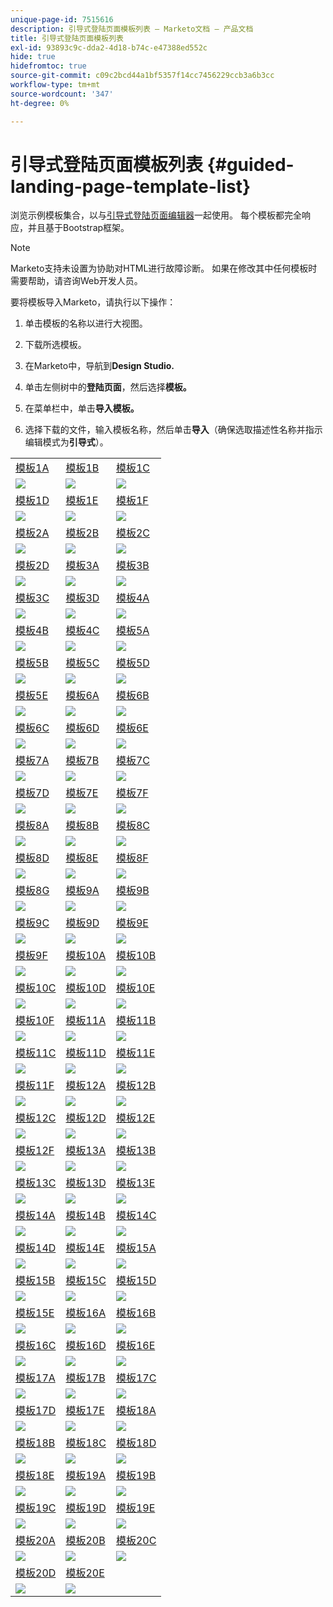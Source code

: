 ```yaml
---
unique-page-id: 7515616
description: 引导式登陆页面模板列表 — Marketo文档 — 产品文档
title: 引导式登陆页面模板列表
exl-id: 93893c9c-dda2-4d18-b74c-e47388ed552c
hide: true
hidefromtoc: true
source-git-commit: c09c2bcd44a1bf5357f14cc7456229ccb3a6b3cc
workflow-type: tm+mt
source-wordcount: '347'
ht-degree: 0%

---
```


# 引导式登陆页面模板列表 {#guided-landing-page-template-list}

浏览示例模板集合，以与[引导式登陆页面编辑器](/help/marketo/product-docs/demand-generation/landing-pages/guided-landing-pages/create-a-guided-landing-page.md)一起使用。 每个模板都完全响应，并且基于Bootstrap框架。

>[!NOTE]
>
>Marketo支持未设置为协助对HTML进行故障诊断。 如果在修改其中任何模板时需要帮助，请咨询Web开发人员。

要将模板导入Marketo，请执行以下操作：

1. 单击模板的名称以进行大视图。
1. 下载所选模板。
1. 在Marketo中，导航到&#x200B;**Design Studio.**
1. 单击左侧树中的&#x200B;**登陆页面**，然后选择&#x200B;**模板。**

1. 在菜单栏中，单击&#x200B;**导入模板。**
1. 选择下载的文件，输入模板名称，然后单击&#x200B;**导入**（确保选取描述性名称并指示编辑模式为&#x200B;**引导式**）。

|  |  |  |
|---|---|---|
| [模板1A](guided-landing-page-templates/template-1a.md) | [模板1B](guided-landing-page-templates/template-1b.md) | [模板1C](guided-landing-page-templates/template-1c.md) |
| ![](assets/1a.jpg) | ![](assets/1b.jpg) | ![](assets/1c.jpg) |
| [模板1D](guided-landing-page-templates/template-1d.md) | [模板1E](guided-landing-page-templates/template-1e.md) | [模板1F](guided-landing-page-templates/template-1f.md) |
| ![](assets/1d.jpg) | ![](assets/1e.jpg) | ![](assets/1f.jpg) |
| [模板2A](guided-landing-page-templates/template-2a.md) | [模板2B](guided-landing-page-templates/template-2b.md) | [模板2C](guided-landing-page-templates/template-2c.md) |
| ![](assets/2a.jpg) | ![](assets/2b.jpg) | ![](assets/2c.jpg) |
| [模板2D](guided-landing-page-templates/template-2d.md) | [模板3A](guided-landing-page-templates/template-3a.md) | [模板3B](guided-landing-page-templates/template-3b.md) |
| ![](assets/2d.jpg) | ![](assets/3a.jpg) | ![](assets/3b.jpg) |
| [模板3C](guided-landing-page-templates/template-3c.md) | [模板3D](guided-landing-page-templates/template-3d.md) | [模板4A](guided-landing-page-templates/template-4a.md) |
| ![](assets/3c.jpg) | ![](assets/3d.jpg) | ![](assets/4a.jpg) |
| [模板4B](guided-landing-page-templates/template-4b.md) | [模板4C](guided-landing-page-templates/template-4c.md) | [模板5A](guided-landing-page-templates/template-5a.md) |
| ![](assets/4b.jpg) | ![](assets/4c.jpg) | ![](assets/5a.jpg) |
| [模板5B](guided-landing-page-templates/template-5b.md) | [模板5C](guided-landing-page-templates/template-5c.md) | [模板5D](guided-landing-page-templates/template-5d.md) |
| ![](assets/5b.jpg) | ![](assets/5c.jpg) | ![](assets/5d.jpg) |
| [模板5E](guided-landing-page-templates/template-5e.md) | [模板6A](guided-landing-page-templates/template-6a.md) | [模板6B](guided-landing-page-templates/template-6b.md) |
| ![](assets/5e.jpg) | ![](assets/6a.jpg) | ![](assets/6b.jpg) |
| [模板6C](guided-landing-page-templates/template-6c.md) | [模板6D](guided-landing-page-templates/template-6d.md) | [模板6E](guided-landing-page-templates/template-6e.md) |
| ![](assets/6c.jpg) | ![](assets/6d.jpg) | ![](assets/6e.jpg) |
| [模板7A](guided-landing-page-templates/template-7a.md) | [模板7B](guided-landing-page-templates/template-7b.md) | [模板7C](guided-landing-page-templates/template-7c.md) |
| ![](assets/7a.jpg) | ![](assets/7b.jpg) | ![](assets/7c.jpg) |
| [模板7D](guided-landing-page-templates/template-7d.md) | [模板7E](guided-landing-page-templates/template-7e.md) | [模板7F](guided-landing-page-templates/template-7f.md) |
| ![](assets/7d.jpg) | ![](assets/7e.jpg) | ![](assets/7f.jpg) |
| [模板8A](guided-landing-page-templates/template-8a.md) | [模板8B](guided-landing-page-templates/template-8b.md) | [模板8C](guided-landing-page-templates/template-8c.md) |
| ![](assets/8a.jpg) | ![](assets/8b.jpg) | ![](assets/8c.jpg) |
| [模板8D](guided-landing-page-templates/template-8d.md) | [模板8E](guided-landing-page-templates/template-8e.md) | [模板8F](guided-landing-page-templates/template-8f.md) |
| ![](assets/8d.jpg) | ![](assets/8e.jpg) | ![](assets/8f.jpg) |
| [模板8G](guided-landing-page-templates/template-8g.md) | [模板9A](guided-landing-page-templates/template-9a.md) | [模板9B](guided-landing-page-templates/template-9b.md) |
| ![](assets/8g.jpg) | ![](assets/9a.jpg) | ![](assets/9b.jpg) |
| [模板9C](guided-landing-page-templates/template-9c.md) | [模板9D](guided-landing-page-templates/template-9d.md) | [模板9E](guided-landing-page-templates/template-9e.md) |
| ![](assets/9c.jpg) | ![](assets/9d.jpg) | ![](assets/9e.jpg) |
| [模板9F](guided-landing-page-templates/template-9f.md) | [模板10A](guided-landing-page-templates/template-10a.md) | [模板10B](guided-landing-page-templates/template-10b.md) |
| ![](assets/9f.jpg) | ![](assets/10a.jpg) | ![](assets/10b.jpg) |
| [模板10C](guided-landing-page-templates/template-10c.md) | [模板10D](guided-landing-page-templates/template-10d.md) | [模板10E](guided-landing-page-templates/template-10e.md) |
| ![](assets/10c.jpg) | ![](assets/10d.jpg) | ![](assets/10e.jpg) |
| [模板10F](guided-landing-page-templates/template-10f.md) | [模板11A](guided-landing-page-templates/template-11a.md) | [模板11B](guided-landing-page-templates/template-11b.md) |
| ![](assets/10f.jpg) | ![](assets/11a.jpg) | ![](assets/11b.jpg) |
| [模板11C](guided-landing-page-templates/template-11c.md) | [模板11D](guided-landing-page-templates/template-11d.md) | [模板11E](guided-landing-page-templates/template-11e.md) |
| ![](assets/11c.jpg) | ![](assets/11d.jpg) | ![](assets/11e.jpg) |
| [模板11F](guided-landing-page-templates/template-11f.md) | [模板12A](guided-landing-page-templates/template-12a.md) | [模板12B](guided-landing-page-templates/template-12b.md) |
| ![](assets/11f.jpg) | ![](assets/12a.jpg) | ![](assets/12b.jpg) |
| [模板12C](guided-landing-page-templates/template-12c.md) | [模板12D](guided-landing-page-templates/template-12d.md) | [模板12E](guided-landing-page-templates/template-12e.md) |
| ![](assets/12c.jpg) | ![](assets/12d.jpg) | ![](assets/12e.jpg) |
| [模板12F](guided-landing-page-templates/template-12f.md) | [模板13A](guided-landing-page-templates/template-13a.md) | [模板13B](guided-landing-page-templates/template-13b.md) |
| ![](assets/12f.jpg) | ![](assets/13a.jpg) | ![](assets/13b.jpg) |
| [模板13C](guided-landing-page-templates/template-13c.md) | [模板13D](guided-landing-page-templates/template-13d.md) | [模板13E](guided-landing-page-templates/template-13e.md) |
| ![](assets/13c.jpg) | ![](assets/13d.jpg) | ![](assets/13e.jpg) |
| [模板14A](guided-landing-page-templates/template-14a.md) | [模板14B](guided-landing-page-templates/template-14b.md) | [模板14C](guided-landing-page-templates/template-14c.md) |
| ![](assets/14a.jpg) | ![](assets/14b.jpg) | ![](assets/14c.jpg) |
| [模板14D](guided-landing-page-templates/template-14d.md) | [模板14E](guided-landing-page-templates/template-14e.md) | [模板15A](guided-landing-page-templates/template-15a.md) |
| ![](assets/14d.jpg) | ![](assets/14e.jpg) | ![](assets/15a.jpg) |
| [模板15B](guided-landing-page-templates/template-15b.md) | [模板15C](guided-landing-page-templates/template-15c.md) | [模板15D](guided-landing-page-templates/template-15d.md) |
| ![](assets/15b.jpg) | ![](assets/15c.jpg) | ![](assets/15d.jpg) |
| [模板15E](guided-landing-page-templates/template-15e.md) | [模板16A](guided-landing-page-templates/template-16a.md) | [模板16B](guided-landing-page-templates/template-16b.md) |
| ![](assets/15e.jpg) | ![](assets/16a.jpg) | ![](assets/16b.jpg) |
| [模板16C](guided-landing-page-templates/template-16c.md) | [模板16D](guided-landing-page-templates/template-16d.md) | [模板16E](guided-landing-page-templates/template-16e.md) |
| ![](assets/16c.jpg) | ![](assets/16d.jpg) | ![](assets/16e.jpg) |
| [模板17A](guided-landing-page-templates/template-17a.md) | [模板17B](guided-landing-page-templates/template-17b.md) | [模板17C](guided-landing-page-templates/template-17c.md) |
| ![](assets/17a.jpg) | ![](assets/17b.jpg) | ![](assets/17c.jpg) |
| [模板17D](guided-landing-page-templates/template-17d.md) | [模板17E](guided-landing-page-templates/template-17e.md) | [模板18A](guided-landing-page-templates/template-18a.md) |
| ![](assets/17d.jpg) | ![](assets/17e.jpg) | ![](assets/18a.jpg) |
| [模板18B](guided-landing-page-templates/template-18b.md) | [模板18C](guided-landing-page-templates/template-18c.md) | [模板18D](guided-landing-page-templates/template-18d.md) |
| ![](assets/18b.jpg) | ![](assets/18c.jpg) | ![](assets/18d.jpg) |
| [模板18E](guided-landing-page-templates/template-18e.md) | [模板19A](guided-landing-page-templates/template-19a.md) | [模板19B](guided-landing-page-templates/template-19b.md) |
| ![](assets/18e.jpg) | ![](assets/19a.jpg) | ![](assets/19b.jpg) |
| [模板19C](guided-landing-page-templates/template-19c.md) | [模板19D](guided-landing-page-templates/template-19d.md) | [模板19E](guided-landing-page-templates/template-19e.md) |
| ![](assets/19c.jpg) | ![](assets/19d.jpg) | ![](assets/19e.jpg) |
| [模板20A](guided-landing-page-templates/template-20a.md) | [模板20B](guided-landing-page-templates/template-20b.md) | [模板20C](guided-landing-page-templates/template-20c.md) |
| ![](assets/20a.jpg) | ![](assets/20b.jpg) | ![](assets/20c.jpg) |
| [模板20D](guided-landing-page-templates/template-20d.md) | [模板20E](guided-landing-page-templates/template-20e.md) |  |
| ![](assets/20d.jpg) | ![](assets/20e.jpg) |  |
